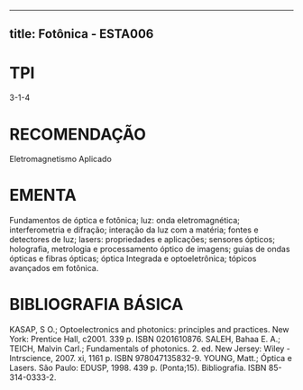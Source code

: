 
---
title: Fotônica - ESTA006 
---

# TPI

3-1-4

# RECOMENDAÇÃO

Eletromagnetismo Aplicado

# EMENTA

Fundamentos de óptica e fotônica; luz: onda eletromagnética; interferometria e difração; interação da luz com a matéria; fontes e detectores de luz; lasers: propriedades e aplicações; sensores ópticos; holografia, metrologia e processamento óptico de imagens; guias de ondas ópticas e fibras ópticas; óptica Integrada e optoeletrônica; tópicos avançados em fotônica.

# BIBLIOGRAFIA BÁSICA

KASAP, S O.; Optoelectronics and photonics: principles and practices. New York: Prentice Hall, c2001. 339 p. ISBN 0201610876.
SALEH, Bahaa E. A.; TEICH, Malvin Carl.; Fundamentals of photonics. 2. ed. New Jersey: Wiley - Intrscience, 2007. xi, 1161 p. ISBN 978047135832-9.
YOUNG, Matt.; Óptica e Lasers. São Paulo: EDUSP, 1998. 439 p. (Ponta;15). Bibliografia. ISBN 85-314-0333-2.
        